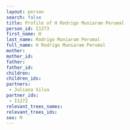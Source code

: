 ```yaml
---
layout: person
search: false
title: Profile of H Rodrigo Muniaram Perumal
person_id: I1273
first_name: H
last_name: Rodrigo Muniaram Perumal
full_name: H Rodrigo Muniaram Perumal
mother: 
mother_id: 
father: 
father_id: 
children:
children_ids:
partners:
 - Juliana Silva
partner_ids:
 - I1272
relevant_trees_names:
relevant_trees_ids:
sex: M
---
```


